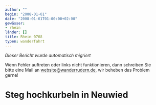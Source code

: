 ```yaml
---
author: ""
begin: "2008-01-01"
date: "2008-01-01T01:00:00+02:00"
gewässer:
- rhein
länder: []
title: Rhein 0708
typen: wanderfahrt
---
```



*Dieser Bericht wurde automatisch migriert*

Wenn Fehler auftreten oder links nicht funktionieren, dann schreiben Sie bitte eine Mail an website@wanderrudern.de, wir beheben das Problem gerne!



# Steg hochkurbeln in Neuwied


